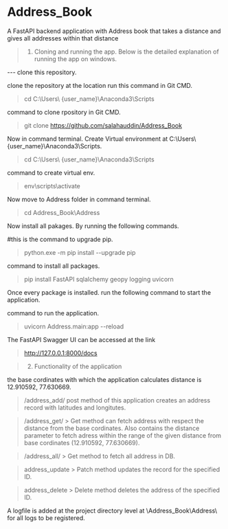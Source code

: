 # Address_Book
A FastAPI backend application with Address book that takes a distance and gives all addresses within that distance

> 1) Cloning and running the app.
Below is the detailed explanation of running the app on windows.

--- clone this repository.

clone the repository at the location run this command in Git CMD.
> cd C:\Users\ {user_name}\Anaconda3\Scripts

command to clone rpository in Git CMD.
> git clone https://github.com/salahauddin/Address_Book


Now in command terminal.
Create Virtual environment at C:\Users\ {user_name}\Anaconda3\Scripts.
> cd C:\Users\ {user_name}\Anaconda3\Scripts

command to create virtual env.
> env\scripts\activate

Now move to Address folder in command terminal. 
> cd Address_Book\Address

Now install all pakages.
By running the following commands.

#this is the command to upgrade pip.

> python.exe -m pip install --upgrade pip

command to install all packages.
> pip install FastAPI sqlalchemy geopy logging uvicorn


Once every package is installed.
run the following command to start the application.

command to run the application.
> uvicorn Address.main:app --reload

The FastAPI Swagger UI can be accessed at the link
>http://127.0.0.1:8000/docs



> 2) Functionality of the application

the base cordinates with which the application calculates distance is 12.910592, 77.630669.

>/address_add/ 
   > post method of this application creates an address record with latitudes and longitutes.

>/address_get/
    > Get method can fetch address with respect the distance from the base cordinates. Also contains the distance parameter to fetch adress within the range of the given distance from base cordinates (12.910592, 77.630669).


>/address_all/
    > Get method to fetch all address in DB.

>address_update
    > Patch method updates the record for the specified ID.

>address_delete
    > Delete method deletes the address of the specified ID.

A logfile is added at the project directory level at \Address_Book\Address\ for all logs to be registered.